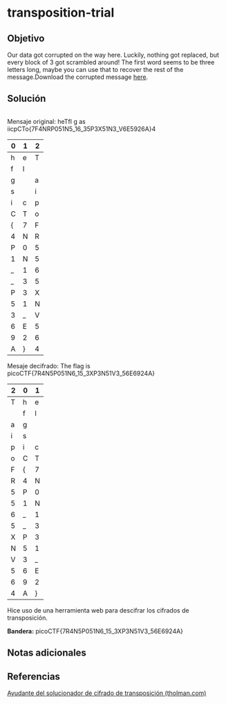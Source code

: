 # transposition-trial
## Objetivo

Our data got corrupted on the way here. Luckily, nothing got replaced, but every block of 3 got scrambled around! The first word seems to be three letters long, maybe you can use that to recover the rest of the message.Download the corrupted message [here](https://artifacts.picoctf.net/c/191/message.txt).
## Solución

```shell
```

Mensaje original: heTfl g as iicpCTo{7F4NRP051N5_16_35P3X51N3_V6E5926A}4

|0|1|2|
|---|---|---|
|h|e|T|
|f|l||
|g||a|
|s||i|
|i|c|p|
|C|T|o|
|{|7|F|
|4|N|R|
|P|0|5|
|1|N|5|
|_ |1|6|
|_ |3|5|
|P|3|X|
|5|1|N|
|3|_ |V|
|6|E|5|
|9|2|6|
|A|}|4|

Mesaje decifrado: The flag is picoCTF{7R4N5P051N6_15_3XP3N51V3_56E6924A}

|2|0|1|
|---|---|---|
|T|h|e|
||f|l|
|a|g||
|i|s||
|p|i|c|
|o|C|T|
|F|{|7|
|R|4|N|
|5|P|0|
|5|1|N|
|6|_|1|
|5|_|3|
|X|P|3|
|N|5|1|
|V|3|_ |
|5|6|E|
|6|9|2|
|4|A|}|

Hice uso de una herramienta web para descifrar los cifrados de transposición.

**Bandera:** picoCTF{7R4N5P051N6_15_3XP3N51V3_56E6924A}
## Notas adicionales
## Referencias

[Ayudante del solucionador de cifrado de transposición (tholman.com)](https://tholman.com/other/transposition/)